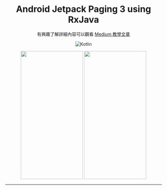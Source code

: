 # <div align="center" >Android Jetpack Paging 3 using RxJava</div>

<div align="center">

有興趣了解詳細內容可以觀看 <a href="https://medium.com/@rogerchang7904/android-jetpack-paging-3-using-rxjava-910bfd937d14">Medium 教學文章</a>
  
![Kotlin](https://img.shields.io/badge/Kotlin-Language-purple?logo=Kotlin)
<br />
</div>

<div align="center">
<img src="docs/paging1.gif" width="200" height="412"/>
<img src="docs/paging2.gif" width="200" height="412"/>
</div>

***

